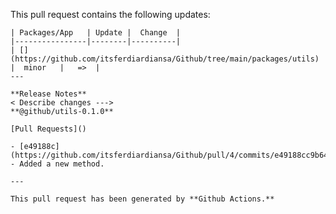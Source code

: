 This pull request contains the following updates:

    | Packages/App   | Update |  Change  |
    |----------------|--------|----------|
    | [](https://github.com/itsferdiardiansa/Github/tree/main/packages/utils)  |  minor   |   =>  |
    ---

    **Release Notes**
    < Describe changes --->
    **@github/utils-0.1.0**

    [Pull Requests]()

    - [e49188c](https://github.com/itsferdiardiansa/Github/pull/4/commits/e49188cc9b64202e70fcb0f3ee2719687136211b) - Added a new method.

    ---

    This pull request has been generated by **Github Actions.**
